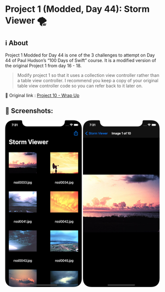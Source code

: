 # Project 1 (Modded, Day 44): Storm Viewer 🌪

## ℹ️ About

Project 1 Modded for Day 44 is one of the 3 challenges to attempt on Day 44 of Paul Hudson’s “100 Days of Swift” course. It is a modified version of the original Project 1 from day 16 - 18.

> Modify project 1 so that it uses a collection view controller rather than a table view controller. I recommend you keep a copy of your original table view controller code so you can refer back to it later on.

🔗 Original link : [Project 10 - Wrap Up](https://www.hackingwithswift.com/read/10/7/wrap-up)

## 📸 Screenshots:

![main](screenshots/main.png)
![detail](screenshots/detail.png)

